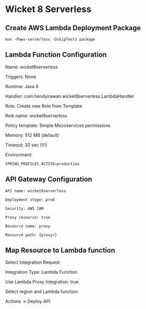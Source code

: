 # Wicket 8 Serverless

## Create AWS Lambda Deployment Package

    mvn -Paws-serverless -DskipTests package

## Lambda Function Configuration

Name: wicket8serverless

Triggers: None

Runtime: Java 8

Handler: com.hendyirawan.wicket8serverless.LambdaHandler

Role: Create new Role from Template

Role name: wicket8serverless

Policy template: Simple Microservices permissions

Memory: 512 MB (default)

Timeout: 30 sec (!!!)

Environment:

    SPRING_PROFILES_ACTIVE=production

## API Gateway Configuration

    API name: wicket8serverless
    
    Deployment stage: prod
    
    Security: AWS IAM
    
    Proxy resource: true
    
    Resource name: proxy
    
    Resource path: {proxy+}

## Map Resource to Lambda function

Select Integration Request

Integration Type: Lambda Function

Use Lambda Proxy Integration: true

Select region and Lambda function

Actions -> Deploy API    
